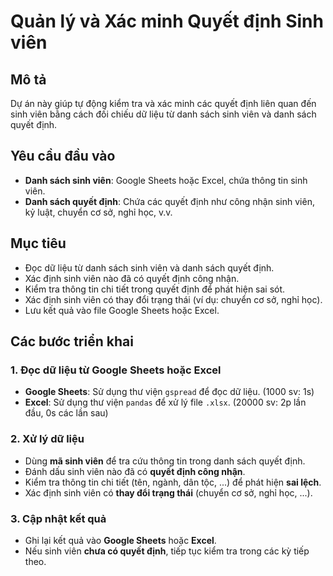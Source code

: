 # Quản lý và Xác minh Quyết định Sinh viên

## Mô tả
Dự án này giúp tự động kiểm tra và xác minh các quyết định liên quan đến sinh viên bằng cách đối chiếu dữ liệu từ danh sách sinh viên và danh sách quyết định.

## Yêu cầu đầu vào
- **Danh sách sinh viên**: Google Sheets hoặc Excel, chứa thông tin sinh viên.
- **Danh sách quyết định**: Chứa các quyết định như công nhận sinh viên, kỷ luật, chuyển cơ sở, nghỉ học, v.v.

## Mục tiêu
- Đọc dữ liệu từ danh sách sinh viên và danh sách quyết định.
- Xác định sinh viên nào đã có quyết định công nhận.
- Kiểm tra thông tin chi tiết trong quyết định để phát hiện sai sót.
- Xác định sinh viên có thay đổi trạng thái (ví dụ: chuyển cơ sở, nghỉ học).
- Lưu kết quả vào file Google Sheets hoặc Excel.

## Các bước triển khai

### 1. Đọc dữ liệu từ Google Sheets hoặc Excel
- **Google Sheets**: Sử dụng thư viện `gspread` để đọc dữ liệu. (1000 sv: 1s)
- **Excel**: Sử dụng thư viện `pandas` để xử lý file `.xlsx`. (20000 sv: 2p lần đầu, 0s các lần sau)

### 2. Xử lý dữ liệu
- Dùng **mã sinh viên** để tra cứu thông tin trong danh sách quyết định.
- Đánh dấu sinh viên nào đã có **quyết định công nhận**.
- Kiểm tra thông tin chi tiết (tên, ngành, dân tộc, ...) để phát hiện **sai lệch**.
- Xác định sinh viên có **thay đổi trạng thái** (chuyển cơ sở, nghỉ học, ...).

### 3. Cập nhật kết quả
- Ghi lại kết quả vào **Google Sheets** hoặc **Excel**.
- Nếu sinh viên **chưa có quyết định**, tiếp tục kiểm tra trong các kỳ tiếp theo.


